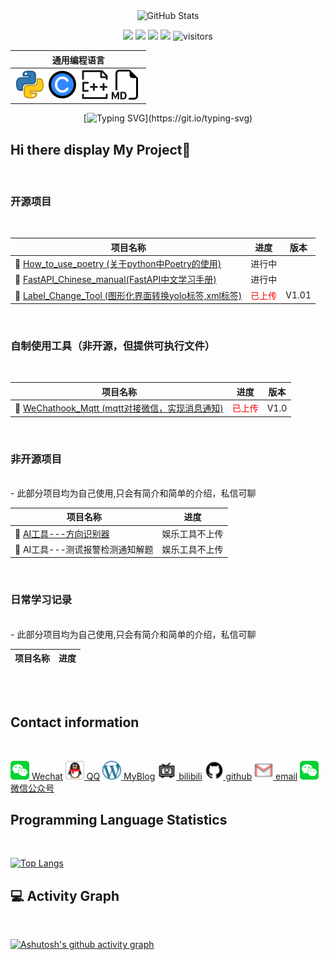 
<div align="center">
    <img src="https://github-readme-stats.vercel.app/api?username=GeekFong&show_icons=true&theme=dark&count_private=true" alt="GitHub Stats">

<!--   my-icons -->
<p align="center">
    <a href="https://github.com/GeekFong/GeekFong"><img src="https://img.shields.io/badge/status-updating-brightgreen.svg"></a>
    <a href="https://github.com/GeekFong/GeekFong/graphs/contributors"><img src="https://img.shields.io/github/contributors/GeekFong/GeekFong?color=blue"></a>
    <a href="https://github.com/GeekFong/GeekFong/stargazers"><img src="https://img.shields.io/github/stars/GeekFong/GeekFong.svg?logo=github"></a>
    <a href="https://github.com/GeekFong/GeekFong/network/members"><img src="https://img.shields.io/github/forks/GeekFong/GeekFong.svg?color=blue&logo=github"></a>
    <img src="https://visitor-badge.laobi.icu/badge?page_id=GeekFong.GeekFong" alt="visitors"/>   
</p>
</div>


<div align="center">

| 通用编程语言 |
|------------|
| [![Python Logo](./profile_image/program_icon/python_icon.png)](https://www.python.org/) [![C Logo](./profile_image/program_icon/c_icon.png)](https://en.wikipedia.org/wiki/C_(programming_language)) [![C++ Logo](./profile_image/program_icon/c%2B%2B_icon.png)](https://cplusplus.com/) [![MD Logo](./profile_image/program_icon/md_icon.png)](https://www.markdownguide.org/) |

<!--   my-ticker -->    
[![Typing SVG](https://readme-typing-svg.herokuapp.com?color=%2336BCF7&center=true&vCenter=true&width=600&lines=Hi+there+is+my+Profile+info,+I+am+Geek+Fong+in+China;I+am+a+Embedded+Systems+Engineer;Passionate+about+IoT+and+Embedded+Programming;Always+striving+to+create+efficient+and+reliable+systems;)](https://git.io/typing-svg)

</div>

<!--  
 common programming language |
--------|
 [![Python Logo](./profile_image/program_icon/python_icon.png)](https://www.python.org/) [![C Logo](./profile_image/program_icon/c_icon.png)](https://en.wikipedia.org/wiki/C_(programming_language)) [![C++ Logo](./profile_image/program_icon/c%2B%2B_icon.png)](https://cplusplus.com/) [![MD Logo](./profile_image/program_icon/md_icon.png)](https://www.markdownguide.org/) |-->










## **Hi there display My Project👋**

<br>

### **开源项目**
<br>

| 项目名称                                          | 进度   |版本 |
|--------------------------------------------------|--------|-------|
| 🌱 [How_to_use_poetry (关于python中Poetry的使用)](https://github.com/GeekFong/how_to_use_poetry) | 进行中 |
| 🌱 [FastAPI_Chinese_manual(FastAPI中文学习手册)](https://github.com/GeekFong/FastAPI_Chinese_manual) | 进行中 |
| 🌱 [Label_Change_Tool (图形化界面转换yolo标签,xml标签)](https://github.com/GeekFong/Label_Change_Tool)|<font color=red>已上传</font> | V1.01|
</br>

### **自制使用工具（非开源，但提供可执行文件）**
<br>

| 项目名称                                          | 进度   | 版本 |
|--------------------------------------------------|--------|-------|
| 🌱 [WeChathook_Mqtt (mqtt对接微信，实现消息通知)](https://github.com/GeekFong/Wechat_Mqtt)| <font color=red>已上传</font> | V1.0|

</br>

### **非开源项目**
<br>
- 此部分项目均为自己使用,只会有简介和简单的介绍，私信可聊

| 项目名称                                          | 进度   |
|--------------------------------------------------|--------|
| 🌱 [AI工具---方向识别器](https://github.com/GeekFong/beafun_AI_direction/tree/main)| 娱乐工具不上传 |
| 🌱 AI工具---测谎报警检测通知解题| 娱乐工具不上传 |

</br>

### **日常学习记录**
<br>
- 此部分项目均为自己使用,只会有简介和简单的介绍，私信可聊

| 项目名称                                          | 进度   |
|--------------------------------------------------|--------|



</br>
</br>

## **Contact information**
<br>

[<img src="./profile_image/Contact/WechatImage.png" alt="WeChat" width="30"> Wechat](./profile_image/Contact/WeChat.jpg)
[<img src="./profile_image/Contact/QQImage.png" alt="QQ" width="30"> QQ](./profile_image/Contact/qq.jpg)
[<img src="./profile_image/Contact/blog_blogging_icon.png" alt="blog" width="30"> MyBlog](https://geekfong.cn/)
[<img src="./profile_image/Contact/bilibili_.png" alt="bilibili" width="30"> bilibili](https://space.bilibili.com/394006962?spm_id_from=333.1007.0.0)
[<img src="./profile_image/Contact/github.png" alt="github" width="30"> github](https://github.com/GeekFong)
[<img src="./profile_image/Contact/gmail_letter_logo_icon.png" alt="github" width="30"> email](./profile_image/Contact/email.png)
[<img src="./profile_image/Contact/WechatImage.png" alt="WeChat" width="30"> 微信公众号](./profile_image/Contact/weixingongzhongh.jpg)
</br>


## **Programming Language Statistics**
<br>

[![Top Langs](https://github-readme-stats.vercel.app/api/top-langs/?username=GeekFong&layout=compact)](https://github.com/GeekFong/github-readme-stats)


## **💻 Activity Graph**
<br>

[![Ashutosh's github activity graph](https://github-readme-activity-graph.vercel.app/graph?username=GeekFong)](https://github.com/GeekFong/github-readme-activity-graph)

</br>




  